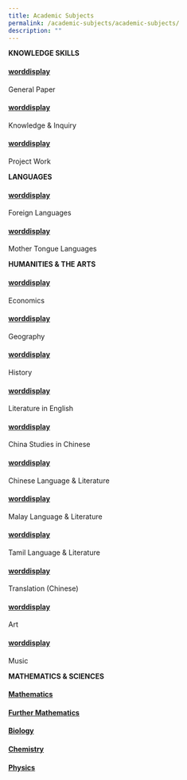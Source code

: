 ```yaml
---
title: Academic Subjects
permalink: /academic-subjects/academic-subjects/
description: ""
---
```

**KNOWLEDGE SKILLS**
<a href="link"><h4>worddisplay</h4></a>General Paper
<a href="link"><h4>worddisplay</h4></a>Knowledge & Inquiry
<a href="link"><h4>worddisplay</h4></a>Project Work

**LANGUAGES**
<a href="link"><h4>worddisplay</h4></a>Foreign Languages
<a href="link"><h4>worddisplay</h4></a>Mother Tongue Languages

**HUMANITIES & THE ARTS**
<a href="link"><h4>worddisplay</h4></a>Economics

<a href="link"><h4>worddisplay</h4></a>Geography

<a href="link"><h4>worddisplay</h4></a>History

<a href="link"><h4>worddisplay</h4></a>Literature in English

<a href="link"><h4>worddisplay</h4></a>China Studies in Chinese

<a href="link"><h4>worddisplay</h4></a>Chinese Language & Literature

<a href="link"><h4>worddisplay</h4></a>Malay Language & Literature

<a href="link"><h4>worddisplay</h4></a>Tamil Language & Literature
<a href="link"><h4>worddisplay</h4></a>Translation (Chinese)
<a href="link"><h4>worddisplay</h4></a>Art
<a href="link"><h4>worddisplay</h4></a>Music

**MATHEMATICS & SCIENCES**
<a href="link"><h4>Mathematics</h4></a>
<a href="link"><h4>Further Mathematics</h4></a>
<a href="link"><h4>Biology</h4></a>
<a href="link"><h4>Chemistry</h4></a>
<a href="link"><h4>Physics</h4></a>